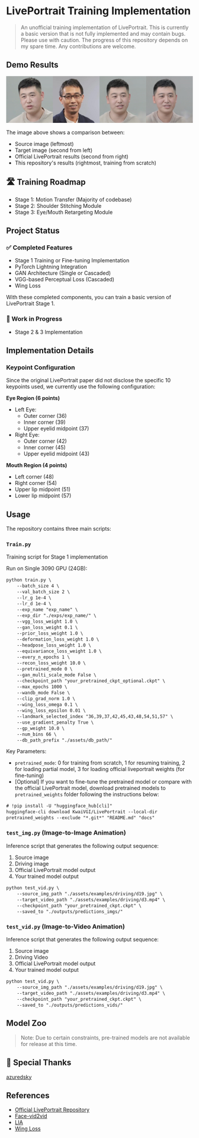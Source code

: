 # LivePortrait Training Implementation

> An unofficial training implementation of LivePortrait. This is currently a basic version that is not fully implemented and may contain bugs. Please use with caution.
> The progress of this repository depends on my spare time. Any contributions are welcome.

## Demo Results

![Demo comparison showing source, target, LivePortrait (official) and this repo's results](assets/demo.jpg)

The image above shows a comparison between:
- Source image (leftmost)
- Target image (second from left) 
- Official LivePortrait results (second from right)
- This repository's results (rightmost, training from scratch)

## 🛣️ Training Roadmap

- Stage 1: Motion Transfer (Majority of codebase)
- Stage 2: Shoulder Stitching Module
- Stage 3: Eye/Mouth Retargeting Module

## Project Status

### ✅ Completed Features
- Stage 1 Training or Fine-tuning Implementation
- PyTorch Lightning Integration  
- GAN Architecture (Single or Cascaded)
- VGG-based Perceptual Loss (Cascaded)
- Wing Loss

With these completed components, you can train a basic version of LivePortrait Stage 1.

### 🚧 Work in Progress
- Stage 2 & 3 Implementation

## Implementation Details

### Keypoint Configuration
Since the original LivePortrait paper did not disclose the specific 10 keypoints used, we currently use the following configuration:

**Eye Region (6 points)**
- Left Eye:
  - Outer corner (36)
  - Inner corner (39) 
  - Upper eyelid midpoint (37)
- Right Eye:
  - Outer corner (42)
  - Inner corner (45)
  - Upper eyelid midpoint (43)

**Mouth Region (4 points)**
- Left corner (48)
- Right corner (54)
- Upper lip midpoint (51) 
- Lower lip midpoint (57)

## Usage

The repository contains three main scripts:

### `Train.py`
Training script for Stage 1 implementation

Run on Single 3090 GPU (24GB):

```
python train.py \
    --batch_size 4 \
    --val_batch_size 2 \
    --lr_g 1e-4 \
    --lr_d 1e-4 \
    --exp_name "exp_name" \
    --exp_dir "./exps/exp_name/" \
    --vgg_loss_weight 1.0 \
    --gan_loss_weight 0.1 \
    --prior_loss_weight 1.0 \
    --deformation_loss_weight 1.0 \
    --headpose_loss_weight 1.0 \
    --equivariance_loss_weight 1.0 \
    --every_n_epochs 1 \
    --recon_loss_weight 10.0 \
    --pretrained_mode 0 \
    --gan_multi_scale_mode False \
    --checkpoint_path "your_pretrained_ckpt_optional.ckpt" \
    --max_epochs 1000 \
    --wandb_mode False \
    --clip_grad_norm 1.0 \
    --wing_loss_omega 0.1 \
    --wing_loss_epsilon 0.01 \
    --landmark_selected_index "36,39,37,42,45,43,48,54,51,57" \
    --use_gradient_penalty True \
    --gp_weight 10.0 \
    --num_bins 66 \
    --db_path_prefix "./assets/db_path/"

```

Key Parameters:
- `pretrained_mode`: 0 for training from scratch, 1 for resuming training, 2 for loading partial model, 3 for loading official liveportrait weights (for fine-tuning)
- [Optional] If you want to fine-tune the pretrained model or compare with the official LivePortrait model, download pretrained models to `pretrained_weights` folder following the instructions below:

```
# !pip install -U "huggingface_hub[cli]"
huggingface-cli download KwaiVGI/LivePortrait --local-dir pretrained_weights --exclude "*.git*" "README.md" "docs"
```


### `test_img.py` (Image-to-Image Animation)

Inference script that generates the following output sequence:
1. Source image
2. Driving image  
3. Official LivePortrait model output
4. Your trained model output

```
python test_vid.py \
    --source_img_path "./assets/examples/driving/d19.jpg" \
    --target_video_path "./assets/examples/driving/d3.mp4" \
    --checkpoint_path "your_pretrained_ckpt.ckpt" \
    --saved_to "./outputs/predictions_imgs/"

```

### `test_vid.py` (Image-to-Video Animation)

Inference script that generates the following output sequence:
1. Source image
2. Driving Video  
3. Official LivePortrait model output
4. Your trained model output

```
python test_vid.py \
    --source_img_path "./assets/examples/driving/d19.jpg" \
    --target_video_path "./assets/examples/driving/d3.mp4" \
    --checkpoint_path "your_pretrained_ckpt.ckpt" \
    --saved_to "./outputs/predictions_vids/"
```

## Model Zoo

> Note: Due to certain constraints, pre-trained models are not available for release at this time.


## 🙏 Special Thanks 

[azuredsky](https://github.com/azuredsky)

## References 
- [Official LivePortrait Repository](https://github.com/KwaiVGI/LivePortrait)
- [Face-vid2vid](https://github.com/zhengkw18/face-vid2vid)
- [LIA](https://github.com/wyhsirius/LIA)
- [Wing Loss](https://github.com/elliottzheng/AdaptiveWingLoss/blob/master/wing_loss.py)



